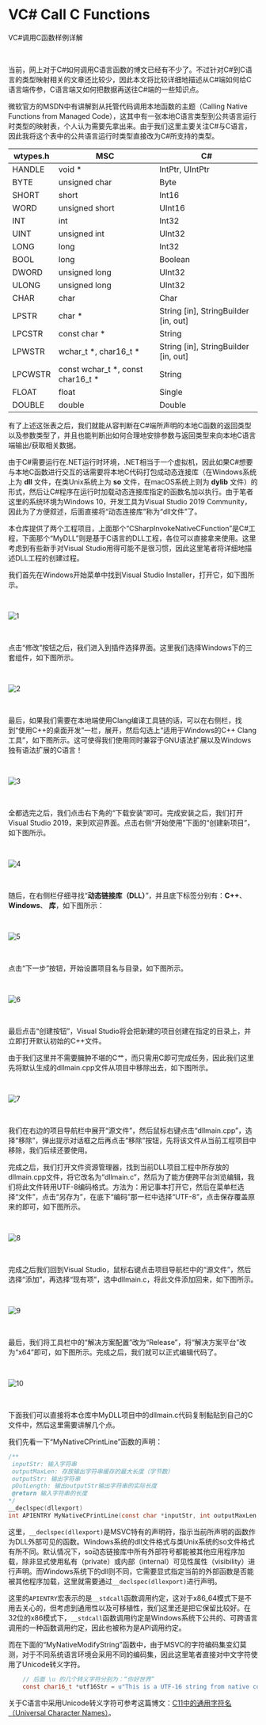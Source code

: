 # VC# Call C Functions
VC#调用C函数样例详解

<br />

当前，网上对于C#如何调用C语言函数的博文已经有不少了。不过针对C#到C语言的类型映射相关的文章还比较少，因此本文将比较详细地描述从C#端如何给C语言端传参，C语言端又如何把数据再送往C#端的一些知识点。

微软官方的MSDN中有讲解到从托管代码调用本地函数的主题（Calling Native Functions from Managed Code），这其中有一张本地C语言类型到公共语言运行时类型的映射表，个人认为需要先拿出来。由于我们这里主要关注C#与C语言，因此我将这个表中的公共语言运行时类型直接改为C#所支持的类型。

 wtypes.h | MSC | C#
 ---- | ----- | ------
 HANDLE | void \* | IntPtr, UIntPtr
 BYTE | unsigned char | Byte
 SHORT | short | Int16
 WORD | unsigned short | UInt16
 INT | int | Int32
 UINT | unsigned int | UInt32
 LONG | long | Int32
 BOOL | long | Boolean
 DWORD | unsigned long | UInt32
 ULONG | unsigned long | UInt32
 CHAR | char | Char
 LPSTR | char \* | String [in], StringBuilder [in, out]
 LPCSTR | const char \* | String
 LPWSTR | wchar_t \*, char16_t \* | String [in], StringBuilder [in, out]
 LPCWSTR | const wchar_t \*, const char16_t \* | String
 FLOAT | float | Single
 DOUBLE | double | Double

有了上述这张表之后，我们就能从容判断在C#端所声明的本地C函数的返回类型以及参数类型了，并且也能判断出如何合理地安排参数与返回类型来向本地C语言端输出/获取相关数据。

由于C#需要运行在.NET运行时环境，.NET相当于一个虚拟机，因此如果C#想要与本地C函数进行交互的话需要将本地C代码打包成动态连接库（在Windows系统上为 **dll** 文件，在类Unix系统上为 **so** 文件，在macOS系统上则为 **dylib** 文件）的形式，然后让C#程序在运行时加载动态连接库指定的函数名加以执行。由于笔者这里的系统环境为Windows 10，开发工具为Visual Studio 2019 Community，因此为了方便叙述，后面直接将“动态连接库”称为“dll文件”了。

本仓库提供了两个工程项目，上面那个“CSharpInvokeNativeCFunction”是C#工程，下面那个“MyDLL”则是基于C语言的DLL工程，各位可以直接拿来使用。这里考虑到有些新手对Visual Studio用得可能不是很习惯，因此这里笔者将详细地描述DLL工程的创建过程。

我们首先在Windows开始菜单中找到Visual Studio Installer，打开它，如下图所示。

<br />

![1](https://github.com/zenny-chen/VCSharp-Call-C-Functions/blob/master/images/1.JPG)

<br />

点击“修改”按钮之后，我们进入到插件选择界面。这里我们选择Windows下的三套组件，如下图所示。

<br />

![2](https://github.com/zenny-chen/VCSharp-Call-C-Functions/blob/master/images/2.JPG)

<br />

最后，如果我们需要在本地端使用Clang编译工具链的话，可以在右侧栏，找到“使用C++的桌面开发”一栏，展开，然后勾选上“适用于Windows的C++ Clang工具”，如下图所示。这可使得我们使用同时兼容于GNU语法扩展以及Windows独有语法扩展的C语言！

<br />

![3](https://github.com/zenny-chen/VCSharp-Call-C-Functions/blob/master/images/3.JPG)

<br />

全都选完之后，我们点击右下角的“下载安装”即可。完成安装之后，我们打开Visual Studio 2019，来到欢迎界面。点击右侧“开始使用”下面的“创建新项目”，如下图所示。

<br />

![4](https://github.com/zenny-chen/VCSharp-Call-C-Functions/blob/master/images/4.JPG)

<br />

随后，在右侧栏仔细寻找“**动态链接库（DLL）**”，并且底下标签分别有：**C++**、 **Windows**、 **库**，如下图所示：

<br />

![5](https://github.com/zenny-chen/VCSharp-Call-C-Functions/blob/master/images/5.JPG)

<br />

点击“下一步”按钮，开始设置项目名与目录，如下图所示。

<br />

![6](https://github.com/zenny-chen/VCSharp-Call-C-Functions/blob/master/images/6.JPG)

<br />

最后点击“创建按钮”，Visual Studio将会把新建的项目创建在指定的目录上，并立即打开默认初始的C++文件。

由于我们这里并不需要臃肿不堪的C艹，而只需用C即可完成任务，因此我们这里先将默认生成的dllmain.cpp文件从项目中移除出去，如下图所示。

<br />

![7](https://github.com/zenny-chen/VCSharp-Call-C-Functions/blob/master/images/7.JPG)

<br />

我们在右边的项目导航栏中展开“源文件”，然后鼠标右键点击“dllmain.cpp”，选择“移除”，弹出提示对话框之后再点击“移除”按钮，先将该文件从当前工程项目中移除，我们后续还要使用。

完成之后，我们打开文件资源管理器，找到当前DLL项目工程中所存放的dllmain.cpp文件，将它改名为“dllmain.c”，然后为了能方便跨平台浏览编辑，我们将此文件转用UTF-8编码格式。方法为：用记事本打开它，然后在菜单栏选择“文件”，点击“另存为”，在底下“编码”那一栏中选择“UTF-8”，点击保存覆盖原来的即可，如下图所示。

<br />

![8](https://github.com/zenny-chen/VCSharp-Call-C-Functions/blob/master/images/8.JPG)

<br />

完成之后我们回到Visual Studio，鼠标右键点击项目导航栏中的“源文件”，然后选择“添加”，再选择“现有项”，选中dllmain.c，将此文件添加回来，如下图所示。

<br />

![9](https://github.com/zenny-chen/VCSharp-Call-C-Functions/blob/master/images/9.JPG)

<br />

最后，我们将工具栏中的“解决方案配置”改为“Release”，将“解决方案平台”改为“x64”即可，如下图所示。完成之后，我们就可以正式编辑代码了。

<br />

![10](https://github.com/zenny-chen/VCSharp-Call-C-Functions/blob/master/images/10.JPG)

<br />

下面我们可以直接将本仓库中MyDLL项目中的dllmain.c代码复制黏贴到自己的C文件中，然后这里需要讲解几个点。

我们先看一下“MyNativeCPrintLine”函数的声明：

```c
/**
 inputStr: 输入字符串
 outputMaxLen: 存放输出字符串缓存的最大长度（字节数）
 outputStr: 输出字符串
 pOutLength: 输出outputStr输出字符串的实际长度
 @return 输入字符串的长度
*/
__declspec(dllexport)
int APIENTRY MyNativeCPrintLine(const char *inputStr, int outputMaxLen, void *outputStr, void *pOutLength)
```

这里，`__declspec(dllexport)`是MSVC特有的声明符，指示当前所声明的函数作为DLL外部可见的函数。Windows系统的dll文件格式与类Unix系统的so文件格式有所不同。默认情况下，so动态链接库中所有外部符号都能被其他应用程序加载，除非显式使用私有（private）或内部（internal）可见性属性（visibility）进行声明。而Windows系统下的dll则不同，它需要显式指定当前的外部函数是否能被其他程序加载，这里就需要通过`__declspec(dllexport)`进行声明。

这里的`APIENTRY`宏表示的是`__stdcall`函数调用约定，这对于x86_64模式下是不用去关心的，但考虑到通用性以及可移植性，我们这里还是把它保留比较好。在32位的x86模式下，`__stdcall`函数调用约定是Windows系统下公共的、可跨语言调用的一种函数调用约定，因此也被称为是API调用约定。

而在下面的“MyNativeModifyString”函数中，由于MSVC的字符编码集变幻莫测，对于不同系统语言环境会采用不同的编码集，因此这里笔者直接对中文字符使用了Unicode转义字符。

```c
    // 后面 \u 的几个转义字符分别为：“你好世界”
    const char16_t *utf16Str = u"This is a UTF-16 string from native code!! \u4f60\u597d\u4e16\u754c";
```

关于C语言中采用Unicode转义字符可参考这篇博文：[C11中的通用字符名（Universal Character Names）](https://www.jianshu.com/p/0edabe77a5a1)。

